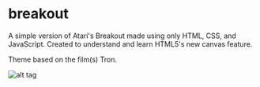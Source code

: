 breakout
========

A simple version of Atari's Breakout made using only HTML, CSS, and JavaScript.
Created to understand and learn HTML5's new canvas feature.

Theme based on the film(s) Tron.

![alt tag](https://github.com/magicmamba/Breakout/blob/master/img/screenshot.png)
